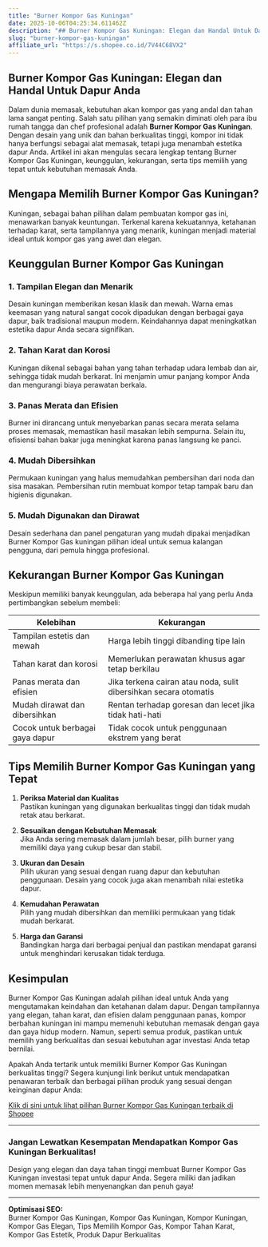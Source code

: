 ```yaml
---
title: "Burner Kompor Gas Kuningan"
date: 2025-10-06T04:25:34.611462Z
description: "## Burner Kompor Gas Kuningan: Elegan dan Handal Untuk Dapur Anda..."
slug: "burner-kompor-gas-kuningan"
affiliate_url: "https://s.shopee.co.id/7V44C68VX2"
---
```

## Burner Kompor Gas Kuningan: Elegan dan Handal Untuk Dapur Anda

Dalam dunia memasak, kebutuhan akan kompor gas yang andal dan tahan lama sangat penting. Salah satu pilihan yang semakin diminati oleh para ibu rumah tangga dan chef profesional adalah **Burner Kompor Gas Kuningan**. Dengan desain yang unik dan bahan berkualitas tinggi, kompor ini tidak hanya berfungsi sebagai alat memasak, tetapi juga menambah estetika dapur Anda. Artikel ini akan mengulas secara lengkap tentang Burner Kompor Gas Kuningan, keunggulan, kekurangan, serta tips memilih yang tepat untuk kebutuhan memasak Anda.

## Mengapa Memilih Burner Kompor Gas Kuningan?

Kuningan, sebagai bahan pilihan dalam pembuatan kompor gas ini, menawarkan banyak keuntungan. Terkenal karena kekuatannya, ketahanan terhadap karat, serta tampilannya yang menarik, kuningan menjadi material ideal untuk kompor gas yang awet dan elegan.

## Keunggulan Burner Kompor Gas Kuningan

### 1. Tampilan Elegan dan Menarik

Desain kuningan memberikan kesan klasik dan mewah. Warna emas keemasan yang natural sangat cocok dipadukan dengan berbagai gaya dapur, baik tradisional maupun modern. Keindahannya dapat meningkatkan estetika dapur Anda secara signifikan.

### 2. Tahan Karat dan Korosi

Kuningan dikenal sebagai bahan yang tahan terhadap udara lembab dan air, sehingga tidak mudah berkarat. Ini menjamin umur panjang kompor Anda dan mengurangi biaya perawatan berkala.

### 3. Panas Merata dan Efisien

Burner ini dirancang untuk menyebarkan panas secara merata selama proses memasak, memastikan hasil masakan lebih sempurna. Selain itu, efisiensi bahan bakar juga meningkat karena panas langsung ke panci.

### 4. Mudah Dibersihkan

Permukaan kuningan yang halus memudahkan pembersihan dari noda dan sisa masakan. Pembersihan rutin membuat kompor tetap tampak baru dan higienis digunakan.

### 5. Mudah Digunakan dan Dirawat

Desain sederhana dan panel pengaturan yang mudah dipakai menjadikan Burner Kompor Gas kuningan pilihan ideal untuk semua kalangan pengguna, dari pemula hingga profesional.

## Kekurangan Burner Kompor Gas Kuningan

Meskipun memiliki banyak keunggulan, ada beberapa hal yang perlu Anda pertimbangkan sebelum membeli:

| Kelebihan                         | Kekurangan                       |
|----------------------------------|---------------------------------|
| Tampilan estetis dan mewah     | Harga lebih tinggi dibanding tipe lain |
| Tahan karat dan korosi         | Memerlukan perawatan khusus agar tetap berkilau |
| Panas merata dan efisien        | Jika terkena cairan atau noda, sulit dibersihkan secara otomatis |
| Mudah dirawat dan dibersihkan | Rentan terhadap goresan dan lecet jika tidak hati-hati |
| Cocok untuk berbagai gaya dapur | Tidak cocok untuk penggunaan ekstrem yang berat |

## Tips Memilih Burner Kompor Gas Kuningan yang Tepat

1. **Periksa Material dan Kualitas**  
Pastikan kuningan yang digunakan berkualitas tinggi dan tidak mudah retak atau berkarat.

2. **Sesuaikan dengan Kebutuhan Memasak**  
Jika Anda sering memasak dalam jumlah besar, pilih burner yang memiliki daya yang cukup besar dan stabil.

3. **Ukuran dan Desain**  
Pilih ukuran yang sesuai dengan ruang dapur dan kebutuhan penggunaan. Desain yang cocok juga akan menambah nilai estetika dapur.

4. **Kemudahan Perawatan**  
Pilih yang mudah dibersihkan dan memiliki permukaan yang tidak mudah berkarat.

5. **Harga dan Garansi**  
Bandingkan harga dari berbagai penjual dan pastikan mendapat garansi untuk menghindari kerusakan tidak terduga.

## Kesimpulan

Burner Kompor Gas Kuningan adalah pilihan ideal untuk Anda yang mengutamakan keindahan dan ketahanan dalam dapur. Dengan tampilannya yang elegan, tahan karat, dan efisien dalam penggunaan panas, kompor berbahan kuningan ini mampu memenuhi kebutuhan memasak dengan gaya dan gaya hidup modern. Namun, seperti semua produk, pastikan untuk memilih yang berkualitas dan sesuai kebutuhan agar investasi Anda tetap bernilai.

Apakah Anda tertarik untuk memiliki Burner Kompor Gas Kuningan berkualitas tinggi? Segera kunjungi link berikut untuk mendapatkan penawaran terbaik dan berbagai pilihan produk yang sesuai dengan keinginan dapur Anda:

[Klik di sini untuk lihat pilihan Burner Kompor Gas Kuningan terbaik di Shopee](https://s.shopee.co.id/7V44C68VX2)

---

### Jangan Lewatkan Kesempatan Mendapatkan Kompor Gas Kuningan Berkualitas!

Design yang elegan dan daya tahan tinggi membuat Burner Kompor Gas Kuningan investasi tepat untuk dapur Anda. Segera miliki dan jadikan momen memasak lebih menyenangkan dan penuh gaya!

---

**Optimisasi SEO:**  
Burner Kompor Gas Kuningan, Kompor Gas Kuningan, Kompor Kuningan, Kompor Gas Elegan, Tips Memilih Kompor Gas, Kompor Tahan Karat, Kompor Gas Estetik, Produk Dapur Berkualitas